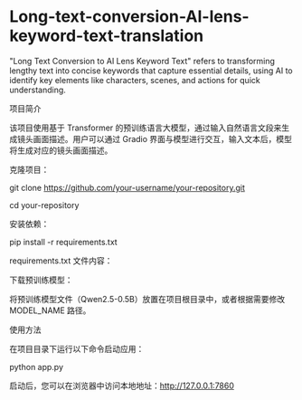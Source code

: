 # Long-text-conversion-AI-lens-keyword-text-translation
"Long Text Conversion to AI Lens Keyword Text" refers to transforming lengthy text into concise keywords that capture essential details, using AI to identify key elements like characters, scenes, and actions for quick understanding.

项目简介

该项目使用基于 Transformer 的预训练语言大模型，通过输入自然语言文段来生成镜头画面描述。用户可以通过 Gradio 界面与模型进行交互，输入文本后，模型将生成对应的镜头画面描述。

克隆项目：

git clone https://github.com/your-username/your-repository.git

cd your-repository

安装依赖：

pip install -r requirements.txt

requirements.txt 文件内容：

下载预训练模型：

将预训练模型文件（Qwen2.5-0.5B）放置在项目根目录中，或者根据需要修改 MODEL_NAME 路径。

使用方法

在项目目录下运行以下命令启动应用：

python app.py

启动后，您可以在浏览器中访问本地地址：http://127.0.0.1:7860

